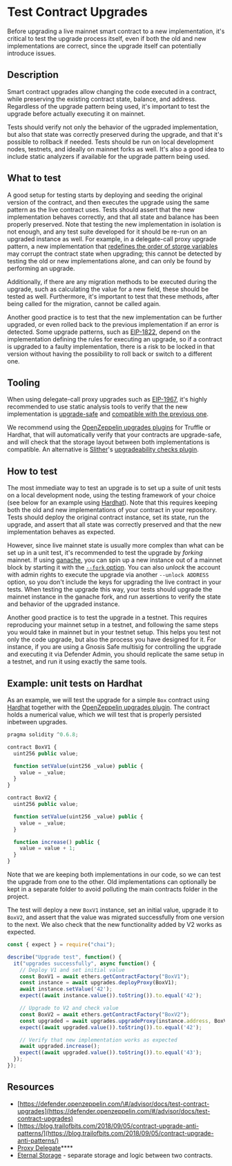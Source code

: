 # Test Contract Upgrades

Before upgrading a live mainnet smart contract to a new implementation, it's critical to test the upgrade process itself, even if both the old and new implementations are correct, since the upgrade itself can potentially introduce issues.

## Description

Smart contract upgrades allow changing the code executed in a contract, while preserving the existing contract state, balance, and address. Regardless of the upgrade pattern being used, it's important to test the upgrade before actually executing it on mainnet.

Tests should verify not only the behavior of the ugpraded implementation, but also that state was correctly preserved during the upgrade, and that it's possible to rollback if needed. Tests should be run on local development nodes, testnets, and ideally on mainnet forks as well. It's also a good idea to include static analyzers if available for the upgrade pattern being used.

## What to test

A good setup for testing starts by deploying and seeding the original version of the contract, and then executes the upgrade using the same pattern as the live contract uses. Tests should assert that the new implementation behaves correctly, and that all state and balance has been properly preserved. Note that testing the new implementation in isolation is not enough, and any test suite developed for it should be re-run on an upgraded instance as well. For example, in a delegate-call proxy upgrade pattern, a new implementation that [redefines the order of storge variables](https://docs.openzeppelin.com/upgrades-plugins/1.x/writing-upgradeable#modifying-your-contracts) may corrupt the contract state when upgrading; this cannot be detected by testing the old or new implementations alone, and can only be found by performing an upgrade.

Additionally, if there are any migration methods to be executed during the upgrade, such as calculating the value for a new field, these should be tested as well. Furthermore, it's important to test that these methods, after being called for the migration, cannot be called again.

Another good practice is to test that the new implementation can be further upgraded, or even rolled back to the previous implementation if an error is detected. Some upgrade patterns, such as [EIP-1822](https://eips.ethereum.org/EIPS/eip-1822#proxiable-contract), depend on the implementation defining the rules for executing an upgrade, so if a contract is upgraded to a faulty implementation, there is a risk to be locked in that version without having the possibility to roll back or switch to a different one.

## Tooling

When using delegate-call proxy upgrades such as [EIP-1967](https://eips.ethereum.org/EIPS/eip-1967), it's highly recommended to use static analysis tools to verify that the new implementation is [upgrade-safe](https://docs.openzeppelin.com/upgrades-plugins/1.x/writing-upgradeable) and [compatible with the previous one](https://docs.openzeppelin.com/upgrades-plugins/1.x/writing-upgradeable#modifying-your-contracts).

We recommend using the [OpenZeppelin upgrades plugins](https://docs.openzeppelin.com/upgrades-plugins/1.x/) for Truffle or Hardhat, that will automatically verify that your contracts are upgrade-safe, and will check that the storage layout between both implementations is compatible. An alternative is [Slither](https://github.com/crytic/slither)'s [upgradeability checks plugin](https://github.com/crytic/slither/wiki/Upgradeability-Checks).

## How to test

The most immediate way to test an upgrade is to set up a suite of unit tests on a local development node, using the testing framework of your choice \(see below for an example using [Hardhat](https://hardhat.org/)\). Note that this requires keeping both the old and new implementations of your contract in your repository. Tests should deploy the original contract instance, set its state, run the upgrade, and assert that all state was correctly preserved and that the new implementation behaves as expected.

However, since live mainnet state is usually more complex than what can be set up in a unit test, it's recommended to test the upgrade by _forking_ mainnet. If using [ganache](https://github.com/trufflesuite/ganache-cli), you can spin up a new instance out of a mainnet block by starting it with the [`--fork` option](https://github.com/trufflesuite/ganache-cli#options). You can also _unlock_ the account with admin rights to execute the upgrade via another `--unlock ADDRESS` option, so you don't include the keys for upgrading the live contract in your tests. When testing the upgrade this way, your tests should upgrade the mainnet instance in the ganache fork, and run assertions to verify the state and behavior of the upgraded instance.

Another good practice is to test the upgrade in a testnet. This requires reproducing your mainnet setup in a testnet, and following the same steps you would take in mainnet but in your testnet setup. This helps you test not only the code upgrade, but also the process you have designed for it. For instance, if you are using a Gnosis Safe multisig for controlling the upgrade and executing it via Defender Admin, you should replicate the same setup in a testnet, and run it using exactly the same tools.

## Example: unit tests on Hardhat

As an example, we will test the upgrade for a simple `Box` contract using [Hardhat](https://hardhat.org/) together with the [OpenZeppelin upgrades plugin](https://docs.openzeppelin.com/upgrades-plugins/1.x/). The contract holds a numerical value, which we will test that is properly persisted inbetween upgrades.

```javascript
pragma solidity ^0.6.8;

contract BoxV1 {
  uint256 public value;

  function setValue(uint256 _value) public {
    value = _value;
  }
}

contract BoxV2 {
  uint256 public value;

  function setValue(uint256 _value) public {
    value = _value;
  }

  function increase() public {
    value = value + 1;
  }
}
```

Note that we are keeping both implementations in our code, so we can test the upgrade from one to the other. Old implementations can optionally be kept in a separate folder to avoid polluting the main contracts folder in the project.

The test will deploy a new `BoxV1` instance, set an initial value, upgrade it to `BoxV2`, and assert that the value was migrated successfully from one version to the next. We also check that the new functionality added by V2 works as expected.

```javascript
const { expect } = require("chai");

describe("Upgrade test", function() {
  it("upgrades successfully", async function() {
    // Deploy V1 and set initial value
    const BoxV1 = await ethers.getContractFactory("BoxV1");
    const instance = await upgrades.deployProxy(BoxV1);
    await instance.setValue('42');
    expect((await instance.value()).toString()).to.equal('42');

    // Upgrade to V2 and check value
    const BoxV2 = await ethers.getContractFactory("BoxV2");
    const upgraded = await upgrades.upgradeProxy(instance.address, BoxV2);
    expect((await upgraded.value()).toString()).to.equal('42');

    // Verify that new implementation works as expected
    await upgraded.increase();
    expect((await upgraded.value()).toString()).to.equal('43');
  });
});
```



## Resources

* [https://defender.openzeppelin.com/\#/advisor/docs/test-contract-upgrades](https://defender.openzeppelin.com/#/advisor/docs/test-contract-upgrades)
* [https://blog.trailofbits.com/2018/09/05/contract-upgrade-anti-patterns/](https://blog.trailofbits.com/2018/09/05/contract-upgrade-anti-patterns/)
* [Proxy Delegate](https://github.com/fravoll/solidity-patterns/blob/master/docs/proxy_delegate.md)\*\*\*\*
* [Eternal Storage](https://github.com/fravoll/solidity-patterns/blob/master/docs/eternal_storage.md) - separate storage and logic between two contracts.

